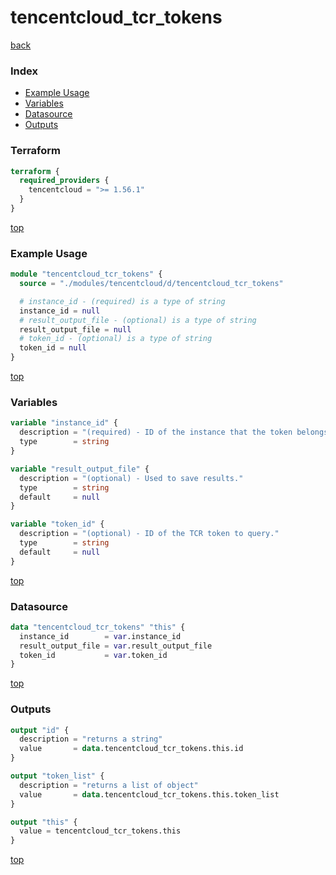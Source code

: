 # tencentcloud_tcr_tokens

[back](../tencentcloud.md)

### Index

- [Example Usage](#example-usage)
- [Variables](#variables)
- [Datasource](#datasource)
- [Outputs](#outputs)

### Terraform

```terraform
terraform {
  required_providers {
    tencentcloud = ">= 1.56.1"
  }
}
```

[top](#index)

### Example Usage

```terraform
module "tencentcloud_tcr_tokens" {
  source = "./modules/tencentcloud/d/tencentcloud_tcr_tokens"

  # instance_id - (required) is a type of string
  instance_id = null
  # result_output_file - (optional) is a type of string
  result_output_file = null
  # token_id - (optional) is a type of string
  token_id = null
}
```

[top](#index)

### Variables

```terraform
variable "instance_id" {
  description = "(required) - ID of the instance that the token belongs to."
  type        = string
}

variable "result_output_file" {
  description = "(optional) - Used to save results."
  type        = string
  default     = null
}

variable "token_id" {
  description = "(optional) - ID of the TCR token to query."
  type        = string
  default     = null
}
```

[top](#index)

### Datasource

```terraform
data "tencentcloud_tcr_tokens" "this" {
  instance_id        = var.instance_id
  result_output_file = var.result_output_file
  token_id           = var.token_id
}
```

[top](#index)

### Outputs

```terraform
output "id" {
  description = "returns a string"
  value       = data.tencentcloud_tcr_tokens.this.id
}

output "token_list" {
  description = "returns a list of object"
  value       = data.tencentcloud_tcr_tokens.this.token_list
}

output "this" {
  value = tencentcloud_tcr_tokens.this
}
```

[top](#index)